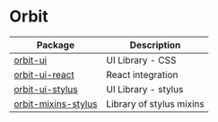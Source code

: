 # Orbit

| Package | Description |
|---------|-------------|
| [orbit-ui](packages/ui) | UI Library - CSS |
| [orbit-ui-react](packages/ui-react) | React integration |
| [orbit-ui-stylus](packages/ui-stylus) | UI Library - stylus |
| [orbit-mixins-stylus](packages/mixins-stylus) | Library of stylus mixins |
